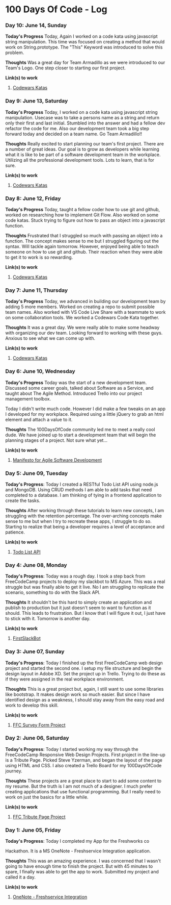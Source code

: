 # 100 Days Of Code - Log

### Day 10: June 14, Sunday

**Today's Progress** Today, Again I worked on a code kata using javascript string manipulation. This time was focused on creating a method that would work on String.prototype. The "This" Keyword was introduced to solve this problem.
 
**Thoughts** Was a great day for Team Armadillo as we were introduced to our Team's Logo. One step closer to starting our first project.

**Link(s) to work**
1. [Codewars Katas](https://github.com/lax0248917/CodewarsKatas)

### Day 9: June 13, Saturday

**Today's Progress** Today, I worked on a code kata using javascript string manipulation. Usecase was to take a persons name as a string and return only their first and last initial. Stumbled into the answer and had a fellow dev refactor the code for me. Also our development team took a big step forward today and decided on a team name. Go Team Armadillo!!
 
**Thoughts** Really excited to start planning our team's first project. There are a number of great ideas. Our goal is to grow as developers while learning what it is like to be part of a software development team in the workplace. Utilizing all the professional development tools. Lots to learn, that is for sure.

**Link(s) to work**
1. [Codewars Katas](https://github.com/lax0248917/CodewarsKatas)

### Day 8: June 12, Friday

**Today's Progress** Today, taught a fellow coder how to use git and github, worked on researching how to implement Git Flow. Also worked on some code katas. Stuck trying to figure out how to pass an object into a javascript function.
 
**Thoughts** Frustrated that I struggled so much with passing an object into a function. The concept makes sense to me but I struggled figuring out the syntax. Will tackle again tomorrow. However, enjoyed being able to teach someone on how to use git and github. Their reaction when they were able to get it to work is so rewarding.

**Link(s) to work**
1. [Codewars Katas](https://github.com/lax0248917/CodewarsKatas)

### Day 7: June 11, Thursday

**Today's Progress** Today, we advanced in building our development team by adding 5 more members. Worked on creating a repo to submit possible team names. Also worked with VS Code Live Share with a teammate to work on some collaboration tools. We worked a Codewars Code Kata together.
 
**Thoughts** It was a great day. We were really able to make some headway with organizing our dev team. Looking forward to working with these guys. Anxious to see what we can come up with.

**Link(s) to work**
1. [Codewars Katas](https://github.com/lax0248917/CodewarsKatas)

### Day 6: June 10, Wednesday

**Today's Progress** Today was the start of a new development team. Discussed some career goals, talked about Software as a Service, and taught about The Agile Method. Introduced Trello into our project management toolbox. 

Today I didn't write much code. However I did make a few tweaks on an app I developed for my workplace. Required using a little jQuery to grab an html element and attach a value to it. 

**Thoughts** The 100DaysOfCode community led me to meet a really cool dude. We have joined up to start a development team that will begin the planning stages of a project. Not sure what yet...

**Link(s) to work**
1. [Manifesto for Agile Software Development](https://agilemanifesto.org/)

### Day 5: June 09, Tuesday

**Today's Progress**: Today I created a RESTful Todo List API using node.js and MongoDB. Using CRUD methods I am able to add tasks that need completed to a database. I am thinking of tying in a frontend application to create the tasks. 

**Thoughts** After working through these tutorials to learn new concepts, I am struggling with the retention percentage. The over-arching concepts make sense to me but when I try to recreate these apps, I struggle to do so. Starting to realize that being a developer requires a level of acceptance and patience. 

**Link(s) to work**
1. [Todo List API](https://github.com/lax0248917/todoListApi)


### Day 4: June 08, Monday

**Today's Progress**: Today was a rough day. I took a step back from FreeCodeCamp projects to deploy my slackbot to MS Azure. This was a real struggle but was finally able to get it live. No I am struggling to replicate the scenario, something to do with the Slack API. 

**Thoughts** It shouldn't be this hard to simply create an application and publish to production but it just doesn't seem to want to function as it should. This leads to frustration. But I know that I will figure it out, I just have to stick with it. Tomorrow is another day.

**Link(s) to work**
1. [FirstSlackBot](https://github.com/lax0248917/firstSlackBot)


### Day 3: June 07, Sunday

**Today's Progress**: Today I finished up the first FreeCodeCamp web design project and started the second one. I setup my file structure and begin the design layout in Adobe XD. Set the project up in Trello. Trying to do these as if they were assigned in the real workplace environment. 

**Thoughts** This is a great project but, again, I still want to use some libraries like bootstrap. It makes design work so much easier. But since I have identified design as a weakness, I should stay away from the easy road and work to develop this skill.

**Link(s) to work**
1. [FFC Survey Form Project](https://github.com/lax0248917/100DOC_Survey_Form)


### Day 2: June 06, Saturday

**Today's Progress**: Today I started working my way through the FreeCodeCamp Responsive Web Design Projects. First project in the line-up is a Tribute Page. Picked Steve Yzerman, and began the layout of the page using HTML and CSS. I also created a Trello Board for my 100DaysOfCode journey. 

**Thoughts** These projects are a great place to start to add some content to my resume. But the truth is I am not much of a designer. I much prefer creating applications that use functional programming. But I really need to work on just the basics for a little while.

**Link(s) to work**
1. [FFC Tribute Page Project](https://github.com/lax0248917/100DOC_Tribute_Page)


### Day 1: June 05, Friday

**Today's Progress**: Today I completed my App for the Freshworks co<div> Hackathon. It is a MS OneNote - Freshservice Integration application.

**Thoughts** This was an amazing experience. I was concerned that I wasn't going to have enough time to finish the project. But with 45 minutes to spare, I finally was able to get the app to work. Submitted my project and called it a day.

**Link(s) to work**
1. [OneNote - Freshservice Integration](https://github.com/lax0248917/oneNote-Freshservice_Integration)








